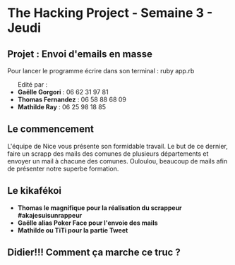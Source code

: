 <h1>The Hacking Project - Semaine 3 - Jeudi</h1>

<h2>Projet : Envoi d'emails en masse</h2>

<p>Pour lancer le programme écrire dans son terminal : ruby app.rb</p>

<ul>Edité par :
	<li><strong>Gaëlle Gorgori</strong> : 06 62 31 97 81</li>
	<li><strong>Thomas Fernandez</strong> : 06 58 88 68 09</li>
	<li><strong>Mathilde Ray</strong> : 06 25 98 18 85</li>
</ul>

<h2>Le commencement</h2>

<p>L'équipe de Nice vous présente son formidable travail. Le but de ce dernier, faire un scrapp des mails des comunes de plusieurs départements et envoyer un mail à chacune des comunes. Ouloulou, beaucoup de mails afin de présenter notre superbe formation. </p>

<h2>Le kikafékoi</h2>

<ul>
<li><strong>Thomas le magnifique pour la réalisation du scrappeur #akajesuisunrappeur</strong></li>
<li><strong>Gaëlle alias Poker Face pour l'envoie des mails</strong></li>
<li><strong>Mathilde ou TiTi pour la partie Tweet</strong></li>
</ul>

<h2>Didier!!! Comment ça marche ce truc ?</h2>


